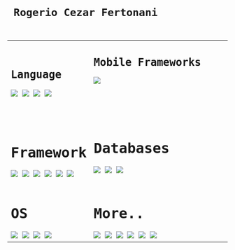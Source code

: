 <code> <h1><strong> Rogerio Cezar Fertonani </strong></h1> 

<table>
  <tr>
    <td>
    <h2>Language</h2>
<p>
<image src="https://img.shields.io/badge/Dart-0175C2?style=for-the-badge&logo=dart&logoColor=white"/>
  <image src="https://img.shields.io/badge/TypeScript-007ACC?style=for-the-badge&logo=typescript&logoColor=white"/>
    <image src="https://img.shields.io/badge/JavaScript-323330?style=for-the-badge&logo=javascript&logoColor=F7DF1E"/>
    <image src="https://img.shields.io/badge/json-5E5C5C?style=for-the-badge&logo=json&logoColor=white"/>
</p>    
    </td>
    <td>
      <h2> Mobile Frameworks</h2>
      <p><image src="https://img.shields.io/badge/Flutter-02569B?style=for-the-badge&logo=flutter&logoColor=white">
        &nbsp;&nbsp;&nbsp;&nbsp;&nbsp;&nbsp;&nbsp;&nbsp;&nbsp;&nbsp;&nbsp;&nbsp;&nbsp;&nbsp;&nbsp;&nbsp;&nbsp;&nbsp;&nbsp;&nbsp;
        &nbsp;&nbsp;&nbsp;&nbsp;&nbsp;&nbsp;&nbsp;&nbsp;&nbsp;&nbsp;&nbsp;&nbsp;&nbsp;&nbsp;&nbsp;&nbsp;&nbsp;&nbsp;&nbsp;&nbsp;&nbsp;
        &nbsp;&nbsp;&nbsp;&nbsp;&nbsp;&nbsp;&nbsp;&nbsp;&nbsp;&nbsp;&nbsp;&nbsp;&nbsp;&nbsp;&nbsp;&nbsp;&nbsp;&nbsp;&nbsp;&nbsp;&nbsp;
        &nbsp;&nbsp;&nbsp;&nbsp;&nbsp;&nbsp;&nbsp;&nbsp;&nbsp;&nbsp;&nbsp;&nbsp;&nbsp;&nbsp;&nbsp;&nbsp;&nbsp;&nbsp;&nbsp;&nbsp;&nbsp;&nbsp;
        </p>
    </td>
</tr>
  <tr>
    <td> <h1>Framework</h1>
    <image src="https://img.shields.io/badge/Node.js-339933?style=for-the-badge&logo=nodedotjs&logoColor=white"/>   
      <image src="https://img.shields.io/badge/npm-CB3837?style=for-the-badge&logo=npm&logoColor=white"/>  
      <image src="https://img.shields.io/badge/Express.js-000000?style=for-the-badge&logo=express&logoColor=white"/>
      <image src="https://img.shields.io/badge/firebase-ffca28?style=for-the-badge&logo=firebase&logoColor=black"/>
      <image src="https://img.shields.io/badge/Git-F05032?style=for-the-badge&logo=git&logoColor=white"/>
      <mage src="https://img.shields.io/badge/Postman-FF6C37?style=for-the-badge&logo=Postman&logoColor=white"/>
      <image src="https://img.shields.io/badge/Postman-FF6C37?style=for-the-badge&logo=Postman&logoColor=white"/>
    </td>
    <td> <h1>Databases</h1>
    <image src="https://img.shields.io/badge/MySQL-00000F?style=for-the-badge&logo=mysql&logoColor=white"/>
      <image src="https://img.shields.io/badge/MariaDB-003545?style=for-the-badge&logo=mariadb&logoColor=white"/>
        <image src="https://img.shields.io/badge/PostgreSQL-316192?style=for-the-badge&logo=postgresql&logoColor=white"/>
      <br><br>          
    </td>  
  </tr>
  <tr>
    <td>
      <h1>OS</h1>
          <image src="https://img.shields.io/badge/Linux-FCC624?style=for-the-badge&logo=linux&logoColor=black"/>
            <image src="https://img.shields.io/badge/Ubuntu-E95420?style=for-the-badge&logo=ubuntu&logoColor=white"/>  
              <image src="https://img.shields.io/badge/Linux_Mint-87CF3E?style=for-the-badge&logo=linux-mint&logoColor=white"/>
                 <image src="https://img.shields.io/badge/Windows-0078D6?style=for-the-badge&logo=windows&logoColor=white"/>    
    </td>
    <td>
      <h1>More..</h1>
      <image src="https://img.shields.io/badge/HTML5-E34F26?style=for-the-badge&logo=html5&logoColor=white"/>  
      <image src="https://img.shields.io/badge/CSS3-1572B6?style=for-the-badge&logo=css3&logoColor=white"/>  
      <image src="	https://img.shields.io/badge/Amazon_AWS-FF9900?style=for-the-badge&logo=amazonaws&logoColor=white"/>  
      <image src="https://img.shields.io/badge/Arduino-00979D?style=for-the-badge&logo=Arduino&logoColor=white"/>  
       <image src="https://img.shields.io/badge/App_Store-0D96F6?style=for-the-badge&logo=app-store&logoColor=white"/>  
       <image src="https://img.shields.io/badge/Figma-F24E1E?style=for-the-badge&logo=figma&logoColor=white"/>  
    </td>  
  </tr>
</table>
</code>



